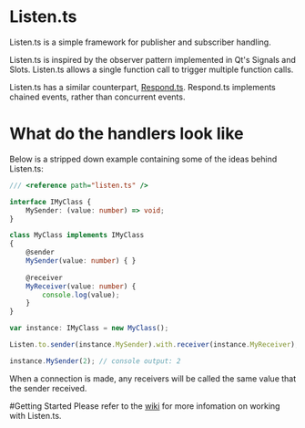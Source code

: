 # Listen.ts

Listen.ts is a simple framework for publisher and subscriber handling.

Listen.ts is inspired by the observer pattern implemented in Qt's Signals and Slots. Listen.ts allows a single function call to trigger multiple function calls.

Listen.ts has a similar counterpart, [Respond.ts](https://github.com/SilentPenguin/Respond.ts).
Respond.ts implements chained events, rather than concurrent events.

# What do the handlers look like

Below is a stripped down example containing some of the ideas behind Listen.ts:
  
```typescript
/// <reference path="listen.ts" />

interface IMyClass {
    MySender: (value: number) => void;
}

class MyClass implements IMyClass
{
    @sender
    MySender(value: number) { }
    
    @receiver
    MyReceiver(value: number) {
        console.log(value);
    }
}

var instance: IMyClass = new MyClass();

Listen.to.sender(instance.MySender).with.receiver(instance.MyReceiver);

instance.MySender(2); // console output: 2
```

When a connection is made, any receivers will be called the same value that the sender received.

#Getting Started
Please refer to the [wiki](https://github.com/SilentPenguin/Listen.ts/wiki) for more infomation on working with Listen.ts.
